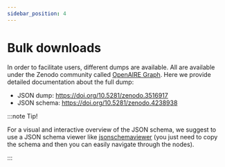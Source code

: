 ```yaml
---
sidebar_position: 4
---
```


# Bulk downloads

In order to facilitate users, different dumps are available. All are available under the Zenodo community called [OpenAIRE Graph](https://zenodo.org/communities/openaire-research-graph).
Here we provide detailed documentation about the full dump:

* JSON dump: https://doi.org/10.5281/zenodo.3516917
* JSON schema: https://doi.org/10.5281/zenodo.4238938

:::note Tip!

For a visual and interactive overview of the JSON schema, we suggest to use a JSON schema viewer like [jsonschemaviewer](https://navneethg.github.io/jsonschemaviewer/) (you just need to copy the schema and then you can easily navigate through the nodes).

:::
